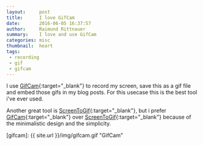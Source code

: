 ```yaml
---
layout:     post
title:      I love GifCam
date:       2016-06-05 16:37:57
author:     Raimund Rittnauer
summary:    I love and use GifCam
categories: misc
thumbnail:  heart
tags:
 - recording
 - gif
 - gifcam
---
```


I use [GifCam][1]{:target="_blank"} to record my screen, save this as a gif file and embed those gifs in my blog posts. For this usecase this is the best tool i've ever used.

Another great tool is [ScreenToGif][2]{:target="_blank"}, but i prefer [GifCam][1]{:target="_blank"} over [ScreenToGif][2]{:target="_blank"} because of the minimalistic design and the simplicity.

[1]: http://blog.bahraniapps.com/gifcam/
[2]: http://www.screentogif.com/

[gifcam]: {{ site.url }}/img/gifcam.gif "GifCam"